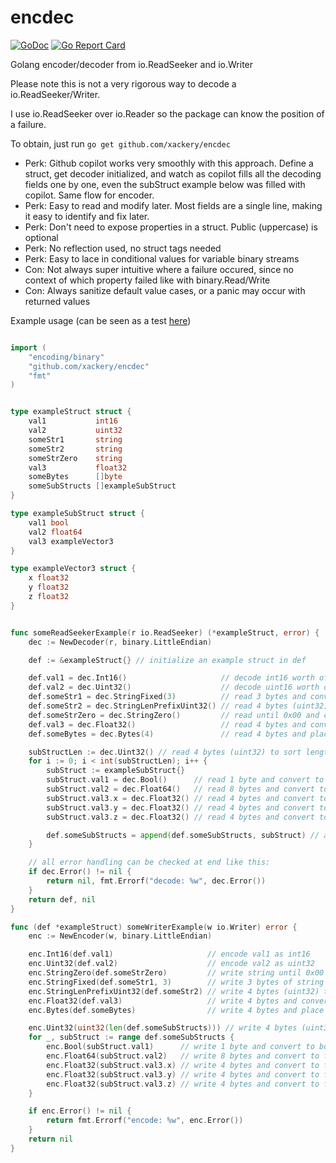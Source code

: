 # encdec
[![GoDoc](https://godoc.org/github.com/xackery/encdec?status.svg)](https://godoc.org/github.com/xackery/encdec) [![Go Report Card](https://goreportcard.com/badge/github.com/xackery/encdec)](https://goreportcard.com/report/github.com/xackery/encdec)

Golang encoder/decoder from io.ReadSeeker and io.Writer

Please note this is not a very rigorous way to decode a io.ReadSeeker/Writer.

I use io.ReadSeeker over io.Reader so the package can know the position of a failure.

To obtain, just run  `go get github.com/xackery/encdec`

- Perk: Github copilot works very smoothly with this approach. Define a struct, get decoder initialized, and watch as copilot fills all the decoding fields one by one, even the subStruct example below was filled with copilot. Same flow for encoder.
- Perk: Easy to read and modify later. Most fields are a single line, making it easy to identify and fix later.
- Perk: Don't need to expose properties in a struct. Public (uppercase) is optional
- Perk: No reflection used, no struct tags needed
- Perk: Easy to lace in conditional values for variable binary streams
- Con: Not always super intuitive where a failure occured, since no context of which property failed like with binary.Read/Write
- Con: Always sanitize default value cases, or a panic may occur with returned values

Example usage (can be seen as a test [here](/example_test.go))
```go

import (
    "encoding/binary"
    "github.com/xackery/encdec"
    "fmt"
)


type exampleStruct struct {
	val1           int16
	val2           uint32
	someStr1       string
	someStr2       string
	someStrZero    string
	val3           float32
	someBytes      []byte
	someSubStructs []exampleSubStruct
}

type exampleSubStruct struct {
	val1 bool
	val2 float64
	val3 exampleVector3
}

type exampleVector3 struct {
	x float32
	y float32
	z float32
}


func someReadSeekerExample(r io.ReadSeeker) (*exampleStruct, error) {
	dec := NewDecoder(r, binary.LittleEndian)

	def := &exampleStruct{} // initialize an example struct in def

	def.val1 = dec.Int16()                     // decode int16 worth of bytes to val1
	def.val2 = dec.Uint32()                    // decode uint16 worth of bytes to val2
	def.someStr1 = dec.StringFixed(3)          // read 3 bytes and convert to a string
	def.someStr2 = dec.StringLenPrefixUint32() // read 4 bytes (uint32) to sort length of string, then read length and convert to string
	def.someStrZero = dec.StringZero()         // read until 0x00 and convert to string
	def.val3 = dec.Float32()                   // read 4 bytes and convertt float and place into val3
	def.someBytes = dec.Bytes(4)               // read 4 bytes and place into someBytes

	subStructLen := dec.Uint32() // read 4 bytes (uint32) to sort length of sub struct
	for i := 0; i < int(subStructLen); i++ {
		subStruct := exampleSubStruct{}
		subStruct.val1 = dec.Bool()      // read 1 byte and convert to bool
		subStruct.val2 = dec.Float64()   // read 8 bytes and convert to float64
		subStruct.val3.x = dec.Float32() // read 4 bytes and convert to float32
		subStruct.val3.y = dec.Float32() // read 4 bytes and convert to float32
		subStruct.val3.z = dec.Float32() // read 4 bytes and convert to float32

		def.someSubStructs = append(def.someSubStructs, subStruct) // append sub struct to someSubStructs
	}

	// all error handling can be checked at end like this:
	if dec.Error() != nil {
		return nil, fmt.Errorf("decode: %w", dec.Error())
	}
	return def, nil
}

func (def *exampleStruct) someWriterExample(w io.Writer) error {
	enc := NewEncoder(w, binary.LittleEndian)

	enc.Int16(def.val1)                     // encode val1 as int16
	enc.Uint32(def.val2)                    // encode val2 as uint32
	enc.StringZero(def.someStrZero)         // write string until 0x00
	enc.StringFixed(def.someStr1, 3)        // write 3 bytes of string
	enc.StringLenPrefixUint32(def.someStr2) // write 4 bytes (uint32) to sort length of string, then write length and convert to string
	enc.Float32(def.val3)                   // write 4 bytes and convertt float and place into val3
	enc.Bytes(def.someBytes)                // write 4 bytes and place into someBytes

	enc.Uint32(uint32(len(def.someSubStructs))) // write 4 bytes (uint32) to sort length of sub struct
	for _, subStruct := range def.someSubStructs {
		enc.Bool(subStruct.val1)      // write 1 byte and convert to bool
		enc.Float64(subStruct.val2)   // write 8 bytes and convert to float64
		enc.Float32(subStruct.val3.x) // write 4 bytes and convert to float32
		enc.Float32(subStruct.val3.y) // write 4 bytes and convert to float32
		enc.Float32(subStruct.val3.z) // write 4 bytes and convert to float32
	}

	if enc.Error() != nil {
		return fmt.Errorf("encode: %w", enc.Error())
	}
	return nil
}
```